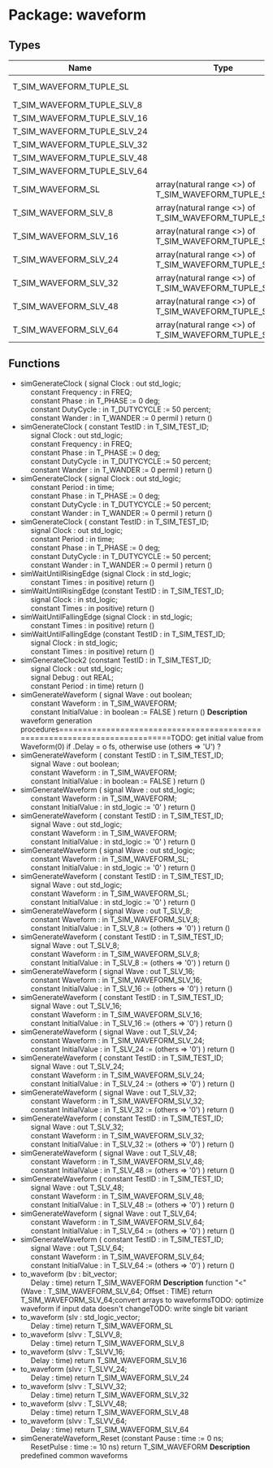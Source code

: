 # Package: waveform

## Types

| Name                        | Type                                                    | Description                                                                                     |
| --------------------------- | ------------------------------------------------------- | ----------------------------------------------------------------------------------------------- |
| T_SIM_WAVEFORM_TUPLE_SL     |                                                         | waveform description=========================================================================== |
| T_SIM_WAVEFORM_TUPLE_SLV_8  |                                                         |                                                                                                 |
| T_SIM_WAVEFORM_TUPLE_SLV_16 |                                                         |                                                                                                 |
| T_SIM_WAVEFORM_TUPLE_SLV_24 |                                                         |                                                                                                 |
| T_SIM_WAVEFORM_TUPLE_SLV_32 |                                                         |                                                                                                 |
| T_SIM_WAVEFORM_TUPLE_SLV_48 |                                                         |                                                                                                 |
| T_SIM_WAVEFORM_TUPLE_SLV_64 |                                                         |                                                                                                 |
| T_SIM_WAVEFORM_SL           | array(natural range <>) of T_SIM_WAVEFORM_TUPLE_SL      | use predefined physical type TIME here                                                          |
| T_SIM_WAVEFORM_SLV_8        | array(natural range <>) of T_SIM_WAVEFORM_TUPLE_SLV_8   |                                                                                                 |
| T_SIM_WAVEFORM_SLV_16       | array(natural range <>) of T_SIM_WAVEFORM_TUPLE_SLV_16  |                                                                                                 |
| T_SIM_WAVEFORM_SLV_24       | array(natural range <>) of T_SIM_WAVEFORM_TUPLE_SLV_24  |                                                                                                 |
| T_SIM_WAVEFORM_SLV_32       | array(natural range <>) of T_SIM_WAVEFORM_TUPLE_SLV_32  |                                                                                                 |
| T_SIM_WAVEFORM_SLV_48       | array(natural range <>) of T_SIM_WAVEFORM_TUPLE_SLV_48  |                                                                                                 |
| T_SIM_WAVEFORM_SLV_64       | array(natural range <>) of T_SIM_WAVEFORM_TUPLE_SLV_64  |                                                                                                 |
## Functions
- simGenerateClock <font id="function_arguments">( signal	 Clock			: out	std_logic;<br><span style="padding-left:20px"> constant Frequency	: in	FREQ;<br><span style="padding-left:20px"> constant Phase			: in	T_PHASE			:=	0 deg;<br><span style="padding-left:20px"> constant DutyCycle	: in	T_DUTYCYCLE	:= 50 percent;<br><span style="padding-left:20px"> constant Wander			: in	T_WANDER		:=	0 permil ) </font> <font id="function_return">return ()</font>
- simGenerateClock <font id="function_arguments">( constant TestID			: in	T_SIM_TEST_ID;<br><span style="padding-left:20px"> signal	 Clock			: out	std_logic;<br><span style="padding-left:20px"> constant Frequency	: in	FREQ;<br><span style="padding-left:20px"> constant Phase			: in	T_PHASE			:=	0 deg;<br><span style="padding-left:20px"> constant DutyCycle	: in	T_DUTYCYCLE	:= 50 percent;<br><span style="padding-left:20px"> constant Wander			: in	T_WANDER		:=	0 permil ) </font> <font id="function_return">return ()</font>
- simGenerateClock <font id="function_arguments">( signal	 Clock			: out	std_logic;<br><span style="padding-left:20px"> constant Period			: in	time;<br><span style="padding-left:20px"> constant Phase			: in	T_PHASE			:=	0 deg;<br><span style="padding-left:20px"> constant DutyCycle	: in	T_DUTYCYCLE	:= 50 percent;<br><span style="padding-left:20px"> constant Wander			: in	T_WANDER		:=	0 permil ) </font> <font id="function_return">return ()</font>
- simGenerateClock <font id="function_arguments">( constant TestID			: in	T_SIM_TEST_ID;<br><span style="padding-left:20px"> signal	 Clock			: out	std_logic;<br><span style="padding-left:20px"> constant Period			: in	time;<br><span style="padding-left:20px"> constant Phase			: in	T_PHASE			:=	0 deg;<br><span style="padding-left:20px"> constant DutyCycle	: in	T_DUTYCYCLE	:= 50 percent;<br><span style="padding-left:20px"> constant Wander			: in	T_WANDER		:=	0 permil ) </font> <font id="function_return">return ()</font>
- simWaitUntilRisingEdge <font id="function_arguments">(signal Clock : in std_logic;<br><span style="padding-left:20px"> constant Times : in positive) </font> <font id="function_return">return ()</font>
- simWaitUntilRisingEdge <font id="function_arguments">(constant TestID : in T_SIM_TEST_ID;<br><span style="padding-left:20px"> signal Clock : in std_logic;<br><span style="padding-left:20px"> constant Times : in positive) </font> <font id="function_return">return ()</font>
- simWaitUntilFallingEdge <font id="function_arguments">(signal Clock : in std_logic;<br><span style="padding-left:20px"> constant Times : in positive) </font> <font id="function_return">return ()</font>
- simWaitUntilFallingEdge <font id="function_arguments">(constant TestID : in T_SIM_TEST_ID;<br><span style="padding-left:20px"> signal Clock : in std_logic;<br><span style="padding-left:20px"> constant Times : in positive) </font> <font id="function_return">return ()</font>
- simGenerateClock2 <font id="function_arguments">(constant TestID : in T_SIM_TEST_ID;<br><span style="padding-left:20px"> signal Clock : out std_logic;<br><span style="padding-left:20px"> signal Debug : out REAL;<br><span style="padding-left:20px"> constant Period : in time) </font> <font id="function_return">return ()</font>
- simGenerateWaveform <font id="function_arguments">( signal	 Wave					: out	boolean;<br><span style="padding-left:20px"> constant Waveform			: in	T_SIM_WAVEFORM;<br><span style="padding-left:20px"> constant InitialValue	: in	boolean					:= FALSE ) </font> <font id="function_return">return ()</font>
**Description**
waveform generation procedures===========================================================================TODO: get initial value from Waveform(0) if .Delay = o fs, otherwise use (others => 'U') ?
- simGenerateWaveform <font id="function_arguments">( constant TestID				: in	T_SIM_TEST_ID;<br><span style="padding-left:20px"> signal	 Wave					: out	boolean;<br><span style="padding-left:20px"> constant Waveform			: in	T_SIM_WAVEFORM;<br><span style="padding-left:20px"> constant InitialValue	: in	boolean					:= FALSE ) </font> <font id="function_return">return ()</font>
- simGenerateWaveform <font id="function_arguments">( signal	 Wave					: out	std_logic;<br><span style="padding-left:20px"> constant Waveform			: in	T_SIM_WAVEFORM;<br><span style="padding-left:20px"> constant InitialValue	: in	std_logic				:= '0' ) </font> <font id="function_return">return ()</font>
- simGenerateWaveform <font id="function_arguments">( constant TestID				: in	T_SIM_TEST_ID;<br><span style="padding-left:20px"> signal	 Wave					: out	std_logic;<br><span style="padding-left:20px"> constant Waveform			: in	T_SIM_WAVEFORM;<br><span style="padding-left:20px"> constant InitialValue	: in	std_logic				:= '0' ) </font> <font id="function_return">return ()</font>
- simGenerateWaveform <font id="function_arguments">( signal	 Wave					: out	std_logic;<br><span style="padding-left:20px"> constant Waveform			: in	T_SIM_WAVEFORM_SL;<br><span style="padding-left:20px"> constant InitialValue	: in	std_logic				:= '0' ) </font> <font id="function_return">return ()</font>
- simGenerateWaveform <font id="function_arguments">( constant TestID				: in	T_SIM_TEST_ID;<br><span style="padding-left:20px"> signal	 Wave					: out	std_logic;<br><span style="padding-left:20px"> constant Waveform			: in	T_SIM_WAVEFORM_SL;<br><span style="padding-left:20px"> constant InitialValue	: in	std_logic				:= '0' ) </font> <font id="function_return">return ()</font>
- simGenerateWaveform <font id="function_arguments">( signal	 Wave					: out	T_SLV_8;<br><span style="padding-left:20px"> constant Waveform			: in	T_SIM_WAVEFORM_SLV_8;<br><span style="padding-left:20px"> constant InitialValue	: in	T_SLV_8					:= (others => '0') ) </font> <font id="function_return">return ()</font>
- simGenerateWaveform <font id="function_arguments">( constant TestID				: in	T_SIM_TEST_ID;<br><span style="padding-left:20px"> signal	 Wave					: out	T_SLV_8;<br><span style="padding-left:20px"> constant Waveform			: in	T_SIM_WAVEFORM_SLV_8;<br><span style="padding-left:20px"> constant InitialValue	: in	T_SLV_8					:= (others => '0') ) </font> <font id="function_return">return ()</font>
- simGenerateWaveform <font id="function_arguments">( signal	 Wave					: out	T_SLV_16;<br><span style="padding-left:20px"> constant Waveform			: in	T_SIM_WAVEFORM_SLV_16;<br><span style="padding-left:20px"> constant InitialValue	: in	T_SLV_16				:= (others => '0') ) </font> <font id="function_return">return ()</font>
- simGenerateWaveform <font id="function_arguments">( constant TestID				: in	T_SIM_TEST_ID;<br><span style="padding-left:20px"> signal	 Wave					: out	T_SLV_16;<br><span style="padding-left:20px"> constant Waveform			: in	T_SIM_WAVEFORM_SLV_16;<br><span style="padding-left:20px"> constant InitialValue	: in	T_SLV_16				:= (others => '0') ) </font> <font id="function_return">return ()</font>
- simGenerateWaveform <font id="function_arguments">( signal	 Wave					: out	T_SLV_24;<br><span style="padding-left:20px"> constant Waveform			: in	T_SIM_WAVEFORM_SLV_24;<br><span style="padding-left:20px"> constant InitialValue	: in	T_SLV_24				:= (others => '0') ) </font> <font id="function_return">return ()</font>
- simGenerateWaveform <font id="function_arguments">( constant TestID				: in	T_SIM_TEST_ID;<br><span style="padding-left:20px"> signal	 Wave					: out	T_SLV_24;<br><span style="padding-left:20px"> constant Waveform			: in	T_SIM_WAVEFORM_SLV_24;<br><span style="padding-left:20px"> constant InitialValue	: in	T_SLV_24				:= (others => '0') ) </font> <font id="function_return">return ()</font>
- simGenerateWaveform <font id="function_arguments">( signal	 Wave					: out	T_SLV_32;<br><span style="padding-left:20px"> constant Waveform			: in	T_SIM_WAVEFORM_SLV_32;<br><span style="padding-left:20px"> constant InitialValue	: in	T_SLV_32				:= (others => '0') ) </font> <font id="function_return">return ()</font>
- simGenerateWaveform <font id="function_arguments">( constant TestID				: in	T_SIM_TEST_ID;<br><span style="padding-left:20px"> signal	 Wave					: out	T_SLV_32;<br><span style="padding-left:20px"> constant Waveform			: in	T_SIM_WAVEFORM_SLV_32;<br><span style="padding-left:20px"> constant InitialValue	: in	T_SLV_32				:= (others => '0') ) </font> <font id="function_return">return ()</font>
- simGenerateWaveform <font id="function_arguments">( signal	 Wave					: out	T_SLV_48;<br><span style="padding-left:20px"> constant Waveform			: in	T_SIM_WAVEFORM_SLV_48;<br><span style="padding-left:20px"> constant InitialValue	: in	T_SLV_48				:= (others => '0') ) </font> <font id="function_return">return ()</font>
- simGenerateWaveform <font id="function_arguments">( constant TestID				: in	T_SIM_TEST_ID;<br><span style="padding-left:20px"> signal	 Wave					: out	T_SLV_48;<br><span style="padding-left:20px"> constant Waveform			: in	T_SIM_WAVEFORM_SLV_48;<br><span style="padding-left:20px"> constant InitialValue	: in	T_SLV_48				:= (others => '0') ) </font> <font id="function_return">return ()</font>
- simGenerateWaveform <font id="function_arguments">( signal	 Wave					: out	T_SLV_64;<br><span style="padding-left:20px"> constant Waveform			: in	T_SIM_WAVEFORM_SLV_64;<br><span style="padding-left:20px"> constant InitialValue	: in	T_SLV_64				:= (others => '0') ) </font> <font id="function_return">return ()</font>
- simGenerateWaveform <font id="function_arguments">( constant TestID				: in	T_SIM_TEST_ID;<br><span style="padding-left:20px"> signal	 Wave					: out	T_SLV_64;<br><span style="padding-left:20px"> constant Waveform			: in	T_SIM_WAVEFORM_SLV_64;<br><span style="padding-left:20px"> constant InitialValue	: in	T_SLV_64				:= (others => '0') ) </font> <font id="function_return">return ()</font>
- to_waveform <font id="function_arguments">(bv : bit_vector;<br><span style="padding-left:20px"> Delay : time) </font> <font id="function_return">return T_SIM_WAVEFORM </font>
**Description**
function "<" (Wave : T_SIM_WAVEFORM_SLV_64; Offset : TIME) return T_SIM_WAVEFORM_SLV_64;convert arrays to waveformsTODO: optimize waveform if input data doesn't changeTODO: write single bit variant
- to_waveform <font id="function_arguments">(slv : std_logic_vector;<br><span style="padding-left:20px"> Delay : time) </font> <font id="function_return">return T_SIM_WAVEFORM_SL </font>
- to_waveform <font id="function_arguments">(slvv : T_SLVV_8;<br><span style="padding-left:20px"> Delay : time) </font> <font id="function_return">return T_SIM_WAVEFORM_SLV_8 </font>
- to_waveform <font id="function_arguments">(slvv : T_SLVV_16;<br><span style="padding-left:20px"> Delay : time) </font> <font id="function_return">return T_SIM_WAVEFORM_SLV_16 </font>
- to_waveform <font id="function_arguments">(slvv : T_SLVV_24;<br><span style="padding-left:20px"> Delay : time) </font> <font id="function_return">return T_SIM_WAVEFORM_SLV_24 </font>
- to_waveform <font id="function_arguments">(slvv : T_SLVV_32;<br><span style="padding-left:20px"> Delay : time) </font> <font id="function_return">return T_SIM_WAVEFORM_SLV_32 </font>
- to_waveform <font id="function_arguments">(slvv : T_SLVV_48;<br><span style="padding-left:20px"> Delay : time) </font> <font id="function_return">return T_SIM_WAVEFORM_SLV_48 </font>
- to_waveform <font id="function_arguments">(slvv : T_SLVV_64;<br><span style="padding-left:20px"> Delay : time) </font> <font id="function_return">return T_SIM_WAVEFORM_SLV_64 </font>
- simGenerateWaveform_Reset <font id="function_arguments">(constant Pause : time := 0 ns;<br><span style="padding-left:20px"> ResetPulse : time := 10 ns) </font> <font id="function_return">return T_SIM_WAVEFORM </font>
**Description**
predefined common waveforms
